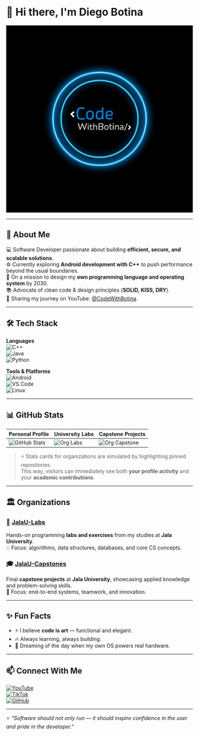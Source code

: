 # 👋 Hi there, I'm Diego Botina  

![Banner](https://github.com/CodeWithBotinaOficial/CodeWithBotinaOficial/blob/main/assets/banner.png)  

---

## 🚀 About Me  
💻 Software Developer passionate about building **efficient, secure, and scalable solutions**.  
⚙️ Currently exploring **Android development with C++** to push performance beyond the usual boundaries.  
🌱 On a mission to design my **own programming language and operating system** by 2030.  
📚 Advocate of clean code & design principles (**SOLID, KISS, DRY**).  
🎥 Sharing my journey on YouTube: [@CodeWithBotina](https://www.youtube.com/@CodeWithBotina).  

---

## 🛠️ Tech Stack  

**Languages**  
![C++](https://img.shields.io/badge/C++-00599C?style=for-the-badge&logo=cplusplus&logoColor=white)  
![Java](https://img.shields.io/badge/Java-ED8B00?style=for-the-badge&logo=java&logoColor=white)  
![Python](https://img.shields.io/badge/Python-3776AB?style=for-the-badge&logo=python&logoColor=white)  

**Tools & Platforms**  
![Android](https://img.shields.io/badge/Android-3DDC84?style=for-the-badge&logo=android&logoColor=white)  
![VS Code](https://img.shields.io/badge/VS%20Code-0078D7?style=for-the-badge&logo=visual-studio-code&logoColor=white)  
![Linux](https://img.shields.io/badge/Linux-FCC624?style=for-the-badge&logo=linux&logoColor=black)  

---

## 📊 GitHub Stats  

| Personal Profile | University Labs | Capstone Projects |
|------------------|-----------------|-------------------|
| ![GitHub Stats](https://github-readme-stats.vercel.app/api?username=CodeWithBotinaOficial&theme=tokyonight) | ![Org Labs](https://github-readme-stats.vercel.app/api/pin/?username=JalaU-Labs&repo=lab-data-structures&theme=tokyonight) | ![Org Capstone](https://github-readme-stats.vercel.app/api/pin/?username=JalaU-Capstones&repo=march-of-the-Legion&theme=tokyonight) |

> ⚡ Stats cards for organizations are simulated by highlighting pinned repositories.  
> This way, visitors can immediately see both **your profile activity** and your **academic contributions**.  

---

## 🏛️ Organizations  

### 🔬 [JalaU-Labs](https://github.com/JalaU-Labs)  
Hands-on programming **labs and exercises** from my studies at **Jala University**.  
💡 Focus: algorithms, data structures, databases, and core CS concepts.  

### 🎓 [JalaU-Capstones](https://github.com/JalaU-Capstones)  
Final **capstone projects** at **Jala University**, showcasing applied knowledge and problem-solving skills.  
🚀 Focus: end-to-end systems, teamwork, and innovation.  

---

## ✨ Fun Facts  

- ⚡ I believe **code is art** — functional and elegant.  
- 🔥 Always learning, always building.  
- 🧩 Dreaming of the day when my own OS powers real hardware.  

---

## 📫 Connect With Me  

[![YouTube](https://img.shields.io/badge/YouTube-FF0000?style=for-the-badge&logo=youtube&logoColor=white)](https://www.youtube.com/@CodeWithBotina)  
[![TikTok](https://img.shields.io/badge/TikTok-000000?style=for-the-badge&logo=tiktok&logoColor=white)](https://www.tiktok.com/@codewithbotina)  
[![GitHub](https://img.shields.io/badge/GitHub-100000?style=for-the-badge&logo=github&logoColor=white)](https://github.com/CodeWithBotinaOficial)  

---

⭐️ *“Software should not only run — it should inspire confidence in the user and pride in the developer.”*  
